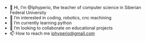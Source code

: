- 👋 Hi, I’m @Iphyperio, the teacher of computer science in Siberian Federal University 
- 👀 I’m interested in coding, robotics, cnc machining
- 🌱 I’m currently learning python
- 💞️ I’m looking to collaborate on educational projects
- 📫 How to reach me iphyperio@gmail.com

<!---
Iphyperio/Iphyperio is a ✨ special ✨ repository because its `README.md` (this file) appears on your GitHub profile.
You can click the Preview link to take a look at your changes.
--->
